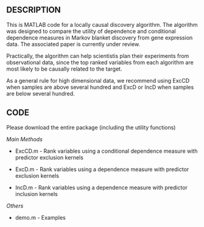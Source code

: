 DESCRIPTION
-----------

This is MATLAB code for a locally causal discovery algorithm. The algorithm was designed to compare the utility of dependence and conditional dependence measures in Markov blanket discovery from gene expression data. The associated paper is currently under review.

Practically, the algorithm can help scientistis plan their experiments from observational data, since the top ranked variables from each algorithm are most likely to be causally related to the target.

As a general rule for high dimensional data, we recommend using ExcCD when samples are above several hundred and ExcD or IncD when samples are below several hundred.

CODE
----

Please download the entire package (including the utility functions)

*Main Methods*

- ExcCD.m - Rank variables using a conditional dependence measure with predictor exclusion kernels

- ExcD.m - Rank variables using a dependence measure with predictor exclusion kernels

- IncD.m - Rank variables using a dependence measure with predictor inclusion kernels

*Others*

- demo.m - Examples

